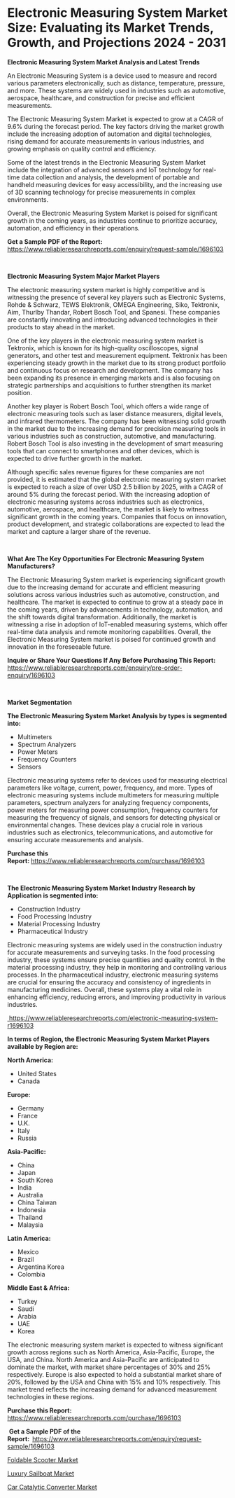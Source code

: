 <p><h1>Electronic Measuring System Market Size: Evaluating its Market Trends, Growth, and Projections 2024 - 2031</h1></p><p><strong>Electronic Measuring System Market Analysis and Latest Trends</strong></p>
<p><p>An Electronic Measuring System is a device used to measure and record various parameters electronically, such as distance, temperature, pressure, and more. These systems are widely used in industries such as automotive, aerospace, healthcare, and construction for precise and efficient measurements.</p><p>The Electronic Measuring System Market is expected to grow at a CAGR of 9.6% during the forecast period. The key factors driving the market growth include the increasing adoption of automation and digital technologies, rising demand for accurate measurements in various industries, and growing emphasis on quality control and efficiency.</p><p>Some of the latest trends in the Electronic Measuring System Market include the integration of advanced sensors and IoT technology for real-time data collection and analysis, the development of portable and handheld measuring devices for easy accessibility, and the increasing use of 3D scanning technology for precise measurements in complex environments.</p><p>Overall, the Electronic Measuring System Market is poised for significant growth in the coming years, as industries continue to prioritize accuracy, automation, and efficiency in their operations.</p></p>
<p><strong>Get a Sample PDF of the Report:&nbsp;</strong> <a href="https://www.reliableresearchreports.com/enquiry/request-sample/1696103">https://www.reliableresearchreports.com/enquiry/request-sample/1696103</a></p>
<p>&nbsp;</p>
<p><strong>Electronic Measuring System Major Market Players</strong></p>
<p><p>The electronic measuring system market is highly competitive and is witnessing the presence of several key players such as Electronic Systems, Rohde & Schwarz, TEWS Elektronik, OMEGA Engineering, Siko, Tektronix, Aim, Thurlby Thandar, Robert Bosch Tool, and Spanesi. These companies are constantly innovating and introducing advanced technologies in their products to stay ahead in the market. </p><p>One of the key players in the electronic measuring system market is Tektronix, which is known for its high-quality oscilloscopes, signal generators, and other test and measurement equipment. Tektronix has been experiencing steady growth in the market due to its strong product portfolio and continuous focus on research and development. The company has been expanding its presence in emerging markets and is also focusing on strategic partnerships and acquisitions to further strengthen its market position.</p><p>Another key player is Robert Bosch Tool, which offers a wide range of electronic measuring tools such as laser distance measurers, digital levels, and infrared thermometers. The company has been witnessing solid growth in the market due to the increasing demand for precision measuring tools in various industries such as construction, automotive, and manufacturing. Robert Bosch Tool is also investing in the development of smart measuring tools that can connect to smartphones and other devices, which is expected to drive further growth in the market.</p><p>Although specific sales revenue figures for these companies are not provided, it is estimated that the global electronic measuring system market is expected to reach a size of over USD 2.5 billion by 2025, with a CAGR of around 5% during the forecast period. With the increasing adoption of electronic measuring systems across industries such as electronics, automotive, aerospace, and healthcare, the market is likely to witness significant growth in the coming years. Companies that focus on innovation, product development, and strategic collaborations are expected to lead the market and capture a larger share of the revenue.</p></p>
<p>&nbsp;</p>
<p><strong>What Are The Key Opportunities For Electronic Measuring System Manufacturers?</strong></p>
<p><p>The Electronic Measuring System market is experiencing significant growth due to the increasing demand for accurate and efficient measuring solutions across various industries such as automotive, construction, and healthcare. The market is expected to continue to grow at a steady pace in the coming years, driven by advancements in technology, automation, and the shift towards digital transformation. Additionally, the market is witnessing a rise in adoption of IoT-enabled measuring systems, which offer real-time data analysis and remote monitoring capabilities. Overall, the Electronic Measuring System market is poised for continued growth and innovation in the foreseeable future.</p></p>
<p><strong>Inquire or Share Your Questions If Any Before Purchasing This Report:</strong> <a href="https://www.reliableresearchreports.com/enquiry/pre-order-enquiry/1696103">https://www.reliableresearchreports.com/enquiry/pre-order-enquiry/1696103</a></p>
<p>&nbsp;</p>
<p><strong>Market Segmentation</strong></p>
<p><strong>The Electronic Measuring System Market Analysis by types is segmented into:</strong></p>
<p><ul><li>Multimeters</li><li>Spectrum Analyzers</li><li>Power Meters</li><li>Frequency Counters</li><li>Sensors</li></ul></p>
<p><p>Electronic measuring systems refer to devices used for measuring electrical parameters like voltage, current, power, frequency, and more. Types of electronic measuring systems include multimeters for measuring multiple parameters, spectrum analyzers for analyzing frequency components, power meters for measuring power consumption, frequency counters for measuring the frequency of signals, and sensors for detecting physical or environmental changes. These devices play a crucial role in various industries such as electronics, telecommunications, and automotive for ensuring accurate measurements and analysis.</p></p>
<p><strong>Purchase this Report:&nbsp;</strong><a href="https://www.reliableresearchreports.com/purchase/1696103">https://www.reliableresearchreports.com/purchase/1696103</a></p>
<p>&nbsp;</p>
<p><strong>The Electronic Measuring System Market Industry Research by Application is segmented into:</strong></p>
<p><ul><li>Construction Industry</li><li>Food Processing Industry</li><li>Material Processing Industry</li><li>Pharmaceutical Industry</li></ul></p>
<p><p>Electronic measuring systems are widely used in the construction industry for accurate measurements and surveying tasks. In the food processing industry, these systems ensure precise quantities and quality control. In the material processing industry, they help in monitoring and controlling various processes. In the pharmaceutical industry, electronic measuring systems are crucial for ensuring the accuracy and consistency of ingredients in manufacturing medicines. Overall, these systems play a vital role in enhancing efficiency, reducing errors, and improving productivity in various industries.</p></p>
<p><a href="https://www.reliableresearchreports.com/electronic-measuring-system-r1696103">&nbsp;https://www.reliableresearchreports.com/electronic-measuring-system-r1696103</a></p>
<p><strong>In terms of Region, the Electronic Measuring System Market Players available by Region are:</strong></p>
<p>
    <p> <strong> North America: </strong>
        <ul>
            <li>United States</li>
            <li>Canada</li>
        </ul>
        </p> 
    <p> <strong> Europe: </strong>
        <ul>
            <li>Germany</li>
            <li>France</li>
            <li>U.K.</li>
            <li>Italy</li>
            <li>Russia</li>
        </ul>
        </p> 
    <p> <strong> Asia-Pacific: </strong>
        <ul>
            <li>China</li>
            <li>Japan</li>
            <li>South Korea</li>
            <li>India</li>
            <li>Australia</li>
            <li>China Taiwan</li>
            <li>Indonesia</li>
            <li>Thailand</li>
            <li>Malaysia</li>
        </ul>
        </p> 
    <p> <strong> Latin America: </strong>
        <ul>
            <li>Mexico</li>
            <li>Brazil</li>
            <li>Argentina Korea</li>
            <li>Colombia</li>
        </ul>
        </p> 
    <p> <strong> Middle East & Africa: </strong>
        <ul>
            <li>Turkey</li>
            <li>Saudi</li>
            <li>Arabia</li>
            <li>UAE</li>
            <li>Korea</li>
        </ul>
    </p>
    </p>
<p><p>The electronic measuring system market is expected to witness significant growth across regions such as North America, Asia-Pacific, Europe, the USA, and China. North America and Asia-Pacific are anticipated to dominate the market, with market share percentages of 30% and 25% respectively. Europe is also expected to hold a substantial market share of 20%, followed by the USA and China with 15% and 10% respectively. This market trend reflects the increasing demand for advanced measurement technologies in these regions.</p></p>
<p><strong>Purchase this Report: </strong><a href="https://www.reliableresearchreports.com/purchase/1696103">https://www.reliableresearchreports.com/purchase/1696103</a></p>
<p>&nbsp;<strong>Get a Sample PDF of the Report:&nbsp;&nbsp;</strong><a href="https://www.reliableresearchreports.com/enquiry/request-sample/1696103">https://www.reliableresearchreports.com/enquiry/request-sample/1696103</a></p>
<p><strong></strong></p>
<p><p><a href="https://www.linkedin.com/pulse/global-foldable-scooter-market-size-trends-insights-projections-jf4ke?trackingId=nkXvUTzGp95yVB%2B%2Bz6F2hQ%3D%3D">Foldable Scooter Market</a></p><p><a href="https://www.linkedin.com/pulse/decoding-luxury-sailboat-market-deep-dive-latest-trends-afkte?trackingId=XKUxeNc5PA3iI93HangGYw%3D%3D">Luxury Sailboat Market</a></p><p><a href="https://www.linkedin.com/pulse/car-catalytic-converter-market-comprehensive-report-brbie?trackingId=SplhRjuRHE1T7WY0Fgcnvg%3D%3D">Car Catalytic Converter Market</a></p></p>